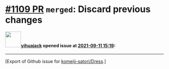 # [\#1109 PR](https://github.com/komeiji-satori/Dress/pull/1109) `merged`: Discard previous changes

#### <img src="https://avatars.githubusercontent.com/u/23608500?u=79d64fc56bf022de8328f89091592a376c70605c&v=4" width="50">[yihuajack](https://github.com/yihuajack) opened issue at [2021-09-11 15:19](https://github.com/komeiji-satori/Dress/pull/1109):






-------------------------------------------------------------------------------



[Export of Github issue for [komeiji-satori/Dress](https://github.com/komeiji-satori/Dress).]
